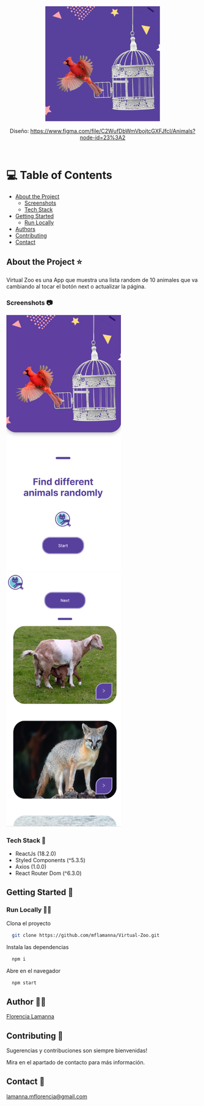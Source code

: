 <div align="center">

  <img src="./src/assets/img/homeImage.jpg" alt="logo" width="300" height="auto" />
  
  Diseño: https://www.figma.com/file/C2WufDbWmVbojtcGXFJfcI/Animals?node-id=23%3A2
  
  </div>

<br />

<!-- Table of Contents -->
# 💻 Table of Contents

- [About the Project](#about-the-project-⭐)
  * [Screenshots](#screenshots-📷)
  * [Tech Stack](#tech-stack-👾)
- [Getting Started](#getting-started-🧰)
  * [Run Locally](#run-locally-🏃‍♀️)
- [Authors](#authors-🙋‍♀️​)
- [Contributing](#contributing-👋 )
- [Contact](#contact-🤝)

  

<!-- About the Project -->
## About the Project ⭐ 
Virtual Zoo es una App que muestra una lista random de 10 animales que va cambiando al tocar el botón next o actualizar la página.


<!-- Screenshots -->
### Screenshots 📷

<img src="./src/assets/img/virtual zoo1.png" alt="screenshot homepage" width="300" height="auto" />

<img src="./src/assets/img/virtual zoo2.png" alt="screenshot list of animals" width="300" height="auto" />



<!-- TechStack -->
### Tech Stack 👾 

- ReactJs (18.2.0)
- Styled Components (^5.3.5)
- Axios (1.0.0)
- React Router Dom (^6.3.0)

<!-- Getting Started -->
## 	Getting Started 🧰 

<!-- Run Locally -->
### Run Locally 🏃‍♀️ 

Clona el proyecto

```bash
  git clone https://github.com/mflamanna/Virtual-Zoo.git
```
Instala las dependencias

```bash
  npm i
```

Abre en el navegador

```bash
  npm start
```

## Author 🙋‍♀️​

 [Florencia Lamanna](https://github.com/mflamanna)


<!-- Contributing -->
## Contributing 👋 

Sugerencias y contribuciones son siempre bienvenidas!

Mira en el apartado de contacto para más información.


<!-- Contact -->
## Contact 🤝 

lamanna.mflorencia@gmail.com
